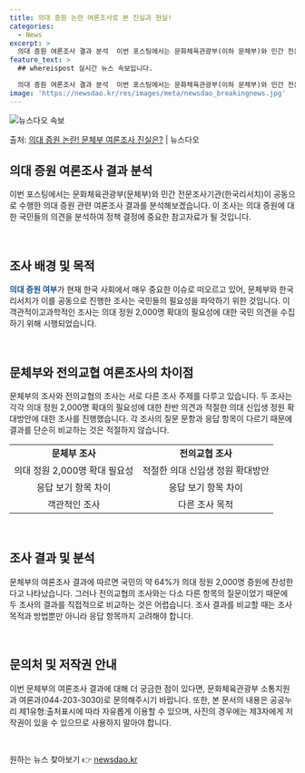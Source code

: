 ```yaml
---
title: 의대 증원 논란 여론조사로 본 진실과 현실!
categories:
  - News
excerpt: >
  의대 증원 여론조사 결과 분석  이번 포스팅에서는 문화체육관광부(이하 문체부)와 민간 전문조사기관(한국리서치…
feature_text: >
  ## whereispost 실시간 뉴스 속보입니다.

  의대 증원 여론조사 결과 분석  이번 포스팅에서는 문화체육관광부(이하 문체부)와 민간 전문조사기관(한국리서치…
image: 'https://newsdao.kr/res/images/meta/newsdao_breakingnews.jpg'
---
```


![뉴스다오 속보](https://newsdao.kr/res/images/meta/newsdao_breakingnews.jpg)

<p>출처: <a href="https://newsdao.kr/4082" rel="dofollow">의대 증원 논란! 문체부 여론조사 진실은?</a> | 뉴스다오</p>

<h2 data-ke-size="size26">의대 증원 여론조사 결과 분석</h2>
이번 포스팅에서는 문화체육관광부(문체부)와 민간 전문조사기관(한국리서치)이 공동으로 수행한 의대 증원 관련 여론조사 결과를 분석해보겠습니다. 이 조사는 의대 증원에 대한 국민들의 의견을 분석하여 정책 결정에 중요한 참고자료가 될 것입니다.

<p data-ke-size="size16">&nbsp;</p>

<h2 data-ke-size="size24">조사 배경 및 목적</h2>
<b><span style="color: #1a5490;">의대 증원 여부</span></b>가 현재 한국 사회에서 매우 중요한 이슈로 떠오르고 있어, 문체부와 한국리서치가 이를 공동으로 진행한 조사는 국민들의 필요성을 파악하기 위한 것입니다. 이 객관적이고과학적인 조사는 의대 정원 2,000명 확대의 필요성에 대한 국민 의견을 수집하기 위해 시행되었습니다. 

<p data-ke-size="size16">&nbsp;</p>

<h2 data-ke-size="size24">문체부와 전의교협 여론조사의 차이점</h2>
문체부의 조사와 전의교협의 조사는 서로 다른 조사 주제를 다루고 있습니다. 두 조사는 각각 의대 정원 2,000명 확대의 필요성에 대한 찬반 의견과 적절한 의대 신입생 정원 확대방안에 대한 조사를 진행했습니다. 각 조사의 질문 문항과 응답 항목이 다르기 때문에 결과를 단순히 비교하는 것은 적절하지 않습니다.

<table>
	<tr>
		<td style="text-align: center; height: 17px;"><b>문체부 조사</b></td>
		<td style="text-align: center; height: 17px;"><b>전의교협 조사</b></td>
	</tr>
	<tr>
		<td style="text-align: center; height: 17px;">의대 정원 2,000명 확대 필요성</td>
		<td style="text-align: center; height: 17px;">적절한 의대 신입생 정원 확대방안</td>
	</tr>
	<tr>
		<td style="text-align: center; height: 17px;">응답 보기 항목 차이</td>
		<td style="text-align: center; height: 17px;">응답 보기 항목 차이</td>
	</tr>
	<tr>
		<td style="text-align: center; height: 17px;">객관적인 조사</td>
		<td style="text-align: center; height: 17px;">다른 조사 목적</td>
	</tr>
</table>

<p data-ke-size="size16">&nbsp;</p>

<h2 data-ke-size="size24">조사 결과 및 분석</h2>
문체부의 여론조사 결과에 따르면 국민의 약 64%가 의대 정원 2,000명 증원에 찬성한다고 나타났습니다. 그러나 전의교협의 조사와는 다소 다른 항목의 질문이었기 때문에 두 조사의 결과를 직접적으로 비교하는 것은 어렵습니다. 조사 결과를 비교할 때는 조사 목적과 방법뿐만 아니라 응답 항목까지 고려해야 합니다.

<p data-ke-size="size16">&nbsp;</p>

<h2 data-ke-size="size24">문의처 및 저작권 안내</h2>
이번 문체부의 여론조사 결과에 대해 더 궁금한 점이 있다면, 문화체육관광부 소통지원과 여론과(044-203-3030)로 문의해주시기 바랍니다. 또한, 본 문서의 내용은 공공누리 제1유형:출처표시에 따라 자유롭게 이용할 수 있으며, 사진의 경우에는 제3자에게 저작권이 있을 수 있으므로 사용하지 말아야 합니다.

<p data-ke-size="size16">&nbsp;</p>

<p data-ke-size="size16"></p> 

원하는 뉴스 찾아보기 👉 <a href="https://newsdao.kr" rel="dofollow">newsdao.kr</a>


